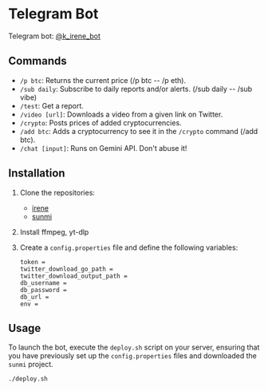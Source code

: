 # Telegram Bot

Telegram bot: [@k_irene_bot](https://t.me/k_irene_bot)

## Commands

- `/p btc`: Returns the current price (/p btc -- /p eth).
- `/sub daily`: Subscribe to daily reports and/or alerts. (/sub daily -- /sub vibe)
- `/test`: Get a report.
- `/video [url]`: Downloads a video from a given link on Twitter.
- `/crypto`: Posts prices of added cryptocurrencies.
- `/add btc`: Adds a cryptocurrency to see it in the `/crypto` command (/add btc).
- `/chat [input]`: Runs on Gemini API. Don't abuse it!

## Installation

1. Clone the repositories:
   - [irene](https://github.com/ramazanguvenc/irene.git)
   - [sunmi](https://github.com/ramazanguvenc/sunmi.git)

2. Install ffmpeg, yt-dlp

2. Create a `config.properties` file and define the following variables:

   ```properties
   token = 
   twitter_download_go_path = 
   twitter_download_output_path = 
   db_username = 
   db_password = 
   db_url = 
   env = 

## Usage

To launch the bot, execute the `deploy.sh` script on your server, ensuring that you have previously set up the `config.properties` files and downloaded the `sunmi` project.

```bash
./deploy.sh
